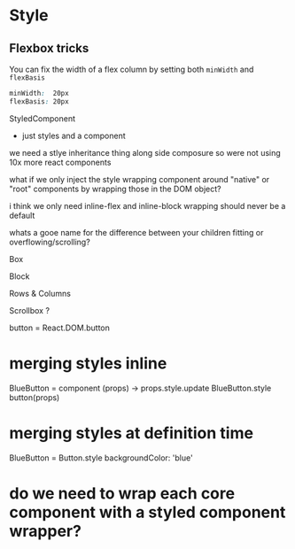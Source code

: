 # Style





## Flexbox tricks

You can fix the width of a flex column by setting both `minWidth` and `flexBasis`

```css
minWidth:  20px
flexBasis: 20px
```


StyledComponent
 - just styles and a component





we need a stlye inheritance thing along side composure so were
not using 10x more react components








what if we only inject the style wrapping component around
"native" or "root" components by wrapping those in the DOM
object?



i think we only need inline-flex and inline-block
wrapping should never be a default


whats a gooe name for the difference between your children fitting or overflowing/scrolling?



Box

Block

Rows & Columns

Scrollbox ?







button = React.DOM.button


# merging styles inline
BlueButton = component (props) ->
  props.style.update BlueButton.style
  button(props)

# merging styles at definition time

BlueButton = Button.style
  backgroundColor: 'blue'


# do we need to wrap each core component with a styled component wrapper?
